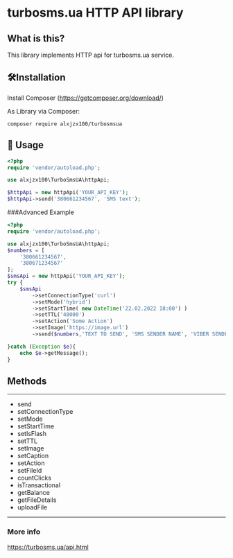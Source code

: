 turbosms.ua HTTP API library 
======
What is this?
-------------

This library implements HTTP api for turbosms.ua service.

🛠Installation
------------
Install Composer (https://getcomposer.org/download/)

As Library via Composer:

    composer require alxjzx100/turbosmsua

🔌 Usage
------------
````php
<?php
require 'vendor/autoload.php';

use alxjzx100\TurboSmsUA\httpApi;

$httpApi = new httpApi('YOUR_API_KEY');
$httpApi->send('380661234567', 'SMS text');
````
###Advanced Example
````php
<?php
require 'vendor/autoload.php';

use alxjzx100\TurboSmsUA\httpApi;
$numbers = [
    '380661234567',
    '380671234567'
];
$smsApi = new httpApi('YOUR_API_KEY');
try {
    $smsApi
        ->setConnectionType('curl')
        ->setMode('hybrid')
        ->setStartTime( new DateTime('22.02.2022 18:00') )
        ->setTTL('48000')
        ->setAction('Some Action')
        ->setImage('https://image.url')
        ->send($numbers,'TEXT TO SEND', 'SMS SENDER NAME', 'VIBER SENDER NAME');

}catch (Exception $e){
    echo $e->getMessage();
}
````

Methods
------------
***
* send
* setConnectionType
* setMode
* setStartTime
* setIsFlash
* setTTL
* setImage
* setCaption
* setAction
* setFileId
* countClicks
* isTransactional
* getBalance
* getFileDetails
* uploadFile
***

### More info
https://turbosms.ua/api.html